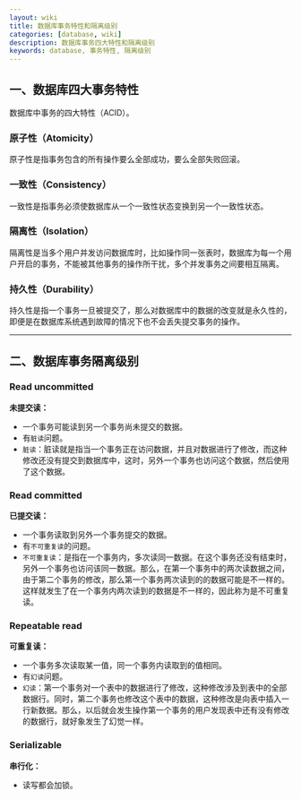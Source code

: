 ```yaml
---
layout: wiki
title: 数据库事务特性和隔离级别
categories: [database, wiki]
description: 数据库事务四大特性和隔离级别
keywords: database, 事务特性, 隔离级别
---
```


## 一、数据库四大事务特性

数据库中事务的四大特性（ACID）。
### 原子性（Atomicity）
原子性是指事务包含的所有操作要么全部成功，要么全部失败回滚。

### 一致性（Consistency）
一致性是指事务必须使数据库从一个一致性状态变换到另一个一致性状态。

### 隔离性（Isolation）
隔离性是当多个用户并发访问数据库时，比如操作同一张表时，数据库为每一个用户开启的事务，不能被其他事务的操作所干扰，多个并发事务之间要相互隔离。

### 持久性（Durability）
持久性是指一个事务一旦被提交了，那么对数据库中的数据的改变就是永久性的，即便是在数据库系统遇到故障的情况下也不会丢失提交事务的操作。

---

## 二、数据库事务隔离级别

### Read uncommitted
**未提交读：**
- 一个事务可能读到另一个事务尚未提交的数据。
- 有`脏读`问题。
- `脏读`：脏读就是指当一个事务正在访问数据，并且对数据进行了修改，而这种修改还没有提交到数据库中，这时，另外一个事务也访问这个数据，然后使用了这个数据。
  
### Read committed
**已提交读：**
- 一个事务读取到另外一个事务提交的数据。
- 有`不可重复读`的问题。
- `不可重复读`：是指在一个事务内，多次读同一数据。在这个事务还没有结束时，另外一个事务也访问该同一数据。那么，在第一个事务中的两次读数据之间，由于第二个事务的修改，那么第一个事务两次读到的的数据可能是不一样的。这样就发生了在一个事务内两次读到的数据是不一样的，因此称为是不可重复读。

### Repeatable read
**可重复读：**
- 一个事务多次读取某一值，同一个事务内读取到的值相同。
- 有`幻读`问题。
- `幻读`：第一个事务对一个表中的数据进行了修改，这种修改涉及到表中的全部数据行。同时，第二个事务也修改这个表中的数据，这种修改是向表中插入一行新数据。那么，以后就会发生操作第一个事务的用户发现表中还有没有修改的数据行，就好象发生了幻觉一样。
  
### Serializable
**串行化：**
- 读写都会加锁。
